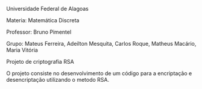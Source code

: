 Universidade Federal de Alagoas

Materia: Matemática Discreta

Professor: Bruno Pimentel

Grupo: Mateus Ferreira, Adeilton Mesquita, Carlos Roque, Matheus Macário, Maria Vitória

Projeto de criptografia RSA

O projeto consiste no desenvolvimento de um código para a encriptação e desencriptação utilizando o metodo RSA.

